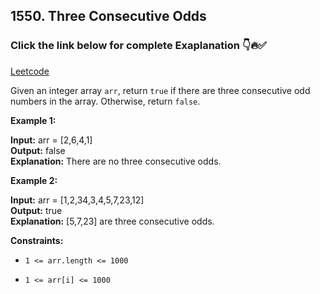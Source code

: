 ## 1550. Three Consecutive Odds

### Click the link below for complete Exaplanation 👇🔥✅

[Leetcode](https://leetcode.com/problems/three-consecutive-odds/solutions/5394180/easy-to-understand-2-approaches-sliding-window-java-solution/)

Given an integer array ``arr``, return ``true`` if there are three consecutive odd numbers in the array. Otherwise, return ``false``.
 

**Example 1:**

**Input:** arr = [2,6,4,1] <br>
**Output:** false <br>
**Explanation:** There are no three consecutive odds.

**Example 2:**

**Input:** arr = [1,2,34,3,4,5,7,23,12] <br>
**Output:** true <br>
**Explanation:** [5,7,23] are three consecutive odds.

**Constraints:**

- ``1 <= arr.length <= 1000``

- ``1 <= arr[i] <= 1000``